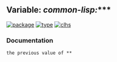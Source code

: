 ## Variable: ***common-lisp:******
[![package](https://img.shields.io/badge/Package-COMMON--LISP-5f9ea0.svg?style=social&colorA=999999)](../) [![type](https://img.shields.io/badge/Type-Variable-5f9ea0.svg?style=social&colorA=999999)](../#variable) [![clhs](https://img.shields.io/badge/CLHS-***-5f9ea0.svg?style=social&colorA=999999)](http://www.lispworks.com/documentation/HyperSpec/Body/v__stst_.htm) 
### Documentation
```
the previous value of **
```

